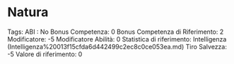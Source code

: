# Natura

Tags: ABI
: No
Bonus Competenza: 0
Bonus Competenza di Riferimento: 2
Modificatore: -5
Modificatore  Abilità: 0
Statistica di riferimento: Intelligenza (Intelligenza%20013f15cfda6d442499c2ec8c0ce053ea.md)
Tiro Salvezza: -5
Valore di riferimento: 0